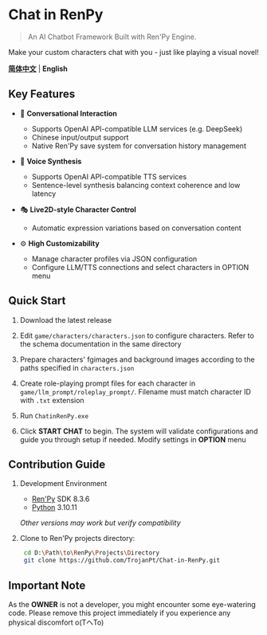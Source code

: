 # Chat in RenPy

> An AI Chatbot Framework Built with Ren'Py Engine.

Make your custom characters chat with you - just like playing a visual novel!

[**简体中文**](../../README.md) | **English**

## Key Features

- 💬 **Conversational Interaction**
  - Supports OpenAI API-compatible LLM services (e.g. DeepSeek)
  - Chinese input/output support
  - Native Ren'Py save system for conversation history management

- 📢 **Voice Synthesis**
  - Supports OpenAI API-compatible TTS services
  - Sentence-level synthesis balancing context coherence and low latency

- 🎭 **Live2D-style Character Control**
  - Automatic expression variations based on conversation content

- ⚙️ **High Customizability**
  - Manage character profiles via JSON configuration
  - Configure LLM/TTS connections and select characters in OPTION menu

## Quick Start
1. Download the latest release
  
2. Edit `game/characters/characters.json` to configure characters. Refer to the schema documentation in the same directory
  
3. Prepare characters' fgimages and background images according to the paths specified in `characters.json`
  
4. Create role-playing prompt files for each character in `game/llm_prompt/roleplay_prompt/`. Filename must match character ID with `.txt` extension
  
5. Run `ChatinRenPy.exe`
  
6. Click **START CHAT** to begin. The system will validate configurations and guide you through setup if needed. Modify settings in **OPTION** menu

## Contribution Guide

1. Development Environment

   - [Ren'Py](https://www.renpy.org/) SDK 8.3.6
   - [Python](https://www.python.org/) 3.10.11

   *Other versions may work but verify compatibility*

2. Clone to Ren'Py projects directory:
   ```bash
    cd D:\Path\to\RenPy\Projects\Directory
    git clone https://github.com/TrojanPt/Chat-in-RenPy.git
   ```

## Important Note
  As the **OWNER** is not a developer, you might encounter some eye-watering code. Please remove this project immediately if you experience any physical discomfort o(TヘTo)
